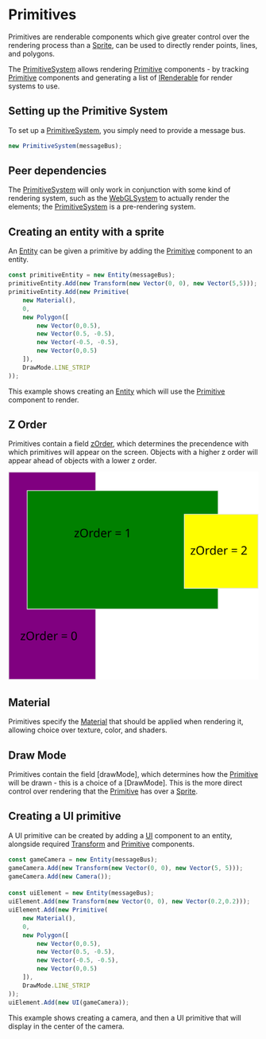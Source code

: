 # Primitives

Primitives are renderable components which give greater control over the
rendering process than a [Sprite], can be used to directly render points, lines,
and polygons.

The [PrimitiveSystem] allows rendering [Primitive] components - by tracking
[Primitive] components and generating a list of [IRenderable] for render systems
to use.

## Setting up the Primitive System

To set up a [PrimitiveSystem], you simply need to provide a message bus.

```typescript
new PrimitiveSystem(messageBus);
```

## Peer dependencies

The [PrimitiveSystem] will only work in conjunction with some kind of rendering
system, such as the [WebGLSystem] to actually render the elements; the
[PrimitiveSystem] is a pre-rendering system.

## Creating an entity with a sprite

An [Entity] can be given a primitive by adding the [Primitive] component to an
entity.

```typescript
const primitiveEntity = new Entity(messageBus);
primitiveEntity.Add(new Transform(new Vector(0, 0), new Vector(5,5)));
primitiveEntity.Add(new Primitive(
    new Material(),
    0,
    new Polygon([
        new Vector(0,0.5),
        new Vector(0.5, -0.5),
        new Vector(-0.5, -0.5),
        new Vector(0,0.5)
    ]),
    DrawMode.LINE_STRIP
));
```
This example shows creating an [Entity] which will use the [Primitive] component
to render.

## Z Order

Primitives contain a field [zOrder], which determines the precendence with which
primitives will appear on the screen. Objects with a higher z order will appear
ahead of objects with a lower z order. 

![Example Z Order](../assets/z_order.svg)

## Material

Primitives specify the [Material] that should be applied when rendering it,
allowing choice over texture, color, and shaders.

## Draw Mode

Primitives contain the field [drawMode], which determines how the [Primitive]
will be drawn - this is a choice of a [DrawMode]. This is the more direct
control over rendering that the [Primitive] has over a [Sprite].

## Creating a UI primitive

A UI primitive can be created by adding a [UI] component to an entity, alongside
required [Transform] and [Primitive] components.

```typescript
const gameCamera = new Entity(messageBus);
gameCamera.Add(new Transform(new Vector(0, 0), new Vector(5, 5)));
gameCamera.Add(new Camera());

const uiElement = new Entity(messageBus);
uiElement.Add(new Transform(new Vector(0, 0), new Vector(0.2,0.2)));
uiElement.Add(new Primitive(
    new Material(),
    0,
    new Polygon([
        new Vector(0,0.5),
        new Vector(0.5, -0.5),
        new Vector(-0.5, -0.5),
        new Vector(0,0.5)
    ]),
    DrawMode.LINE_STRIP
));
uiElement.Add(new UI(gameCamera));
```

This example shows creating a camera, and then a UI primitive that will display
in the center of the camera.

[Sprite]: ../../reference/classes/sprite
[PrimitiveSystem]: ../../reference/classes/primitivesystem
[Primitive]: ../../reference/classes/primitive
[IRenderable]: ../../reference/interfaces/irenderable
[WebGLSystem]: ../../reference/classes/webglsystem
[Entity]:../../reference/classes/entity
[zOrder]:../../reference/classes/sprite#zorder
[Material]:../../reference/classes/material
[UI]:../../reference/classes/ui
[Transform]:../../reference/classes/transform